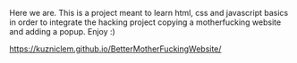 Here we are. This is a project meant to learn html, css and javascript basics in order to integrate
the hacking project copying a motherfucking website and adding a popup. Enjoy :)

https://kuzniclem.github.io/BetterMotherFuckingWebsite/